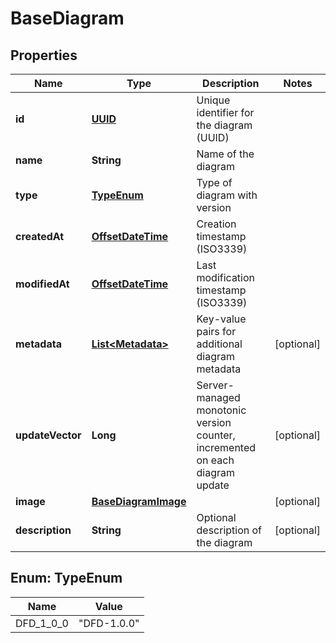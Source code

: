 # BaseDiagram

## Properties
Name | Type | Description | Notes
------------ | ------------- | ------------- | -------------
**id** | [**UUID**](UUID.md) | Unique identifier for the diagram (UUID) | 
**name** | **String** | Name of the diagram | 
**type** | [**TypeEnum**](#TypeEnum) | Type of diagram with version | 
**createdAt** | [**OffsetDateTime**](OffsetDateTime.md) | Creation timestamp (ISO3339) | 
**modifiedAt** | [**OffsetDateTime**](OffsetDateTime.md) | Last modification timestamp (ISO3339) | 
**metadata** | [**List&lt;Metadata&gt;**](Metadata.md) | Key-value pairs for additional diagram metadata |  [optional]
**updateVector** | **Long** | Server-managed monotonic version counter, incremented on each diagram update |  [optional]
**image** | [**BaseDiagramImage**](BaseDiagramImage.md) |  |  [optional]
**description** | **String** | Optional description of the diagram |  [optional]

<a name="TypeEnum"></a>
## Enum: TypeEnum
Name | Value
---- | -----
DFD_1_0_0 | &quot;DFD-1.0.0&quot;
